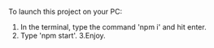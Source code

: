 To launch this project on your PC:

1. In the terminal, type the command 'npm i' and hit enter.
2. Type 'npm start'.
3.Enjoy.